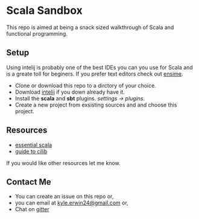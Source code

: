 # Scala Sandbox

This repo is aimed at being a snack sized walkthrough of Scala and
functional programming.

## Setup

Using intelij is probably one of the best IDEs you can you use for
Scala and is a greate toll for beginers. If you prefer text editors
check out [ensime](http://ensime.github.io/editors/).

- Clone or download this repo to a dirctory of your choice.
- Download [intelij](https://www.jetbrains.com/idea/download/) if you
  down already have it.
- Install the **scala** and **sbt** plugins. *settings -> plugins*.
- Create a new project from exsisting sources and and choose this project.

## Resources

- [essential scala](https://underscore.io/books/essential-scala/)
- [guide to cilib](https://github.com/cirg-up/cilib-tutorial/releases)

If you would like other resources let me know.

## Contact Me

- You can create an issue on this repo or,
- you can email at kyle.erwin24@gmail.com or,
- Chat on [gitter](http://gitter.im/cilib)

